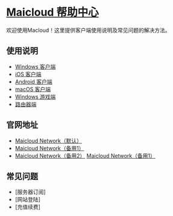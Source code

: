 # [Maicloud 帮助中心](/README.md)

欢迎使用Macloud！这里提供客户端使用说明及常见问题的解决方法。

## 使用说明
- [Windows 客户端](/help/windows.md)
- [iOS 客户端](help/ios.md)
- [Android 客户端](help/android.md)
- [macOS 客户端](help/macos.md)
- [Windows 游戏端](help/sstap.md)
- [路由器端](help/router.md)

## 官网地址
- [Maicloud Network（默认）](https://www.maicloud.ml) 
- [Maicloud Network（备用1）](https://maicloud.ml) 
- [Maicloud Network（备用2）](http://sub.maicloud.ml) 
<a href="https://maicloud.ml" target="_blank">Maicloud Network（备用1）</a>

## 常见问题
- [服务器订阅]
- [网站登陆]
- [充值续费]
